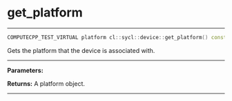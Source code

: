 # get_platform

---

```cpp
COMPUTECPP_TEST_VIRTUAL platform cl::sycl::device::get_platform() const
```


Gets the platform that the device is associated with. 


---
**Parameters:**

**Returns:** A platform object. 

---
